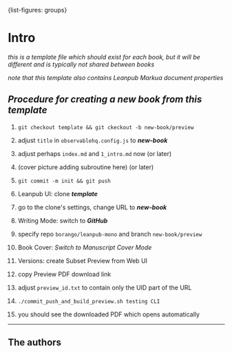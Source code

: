 {list-figures: groups}

# Intro <!-- leanpub style: H1 for chapter title -->

*this is a template file which should exist for each book, but it will be different and is typically not shared between books*

*note that this template also contains Leanpub Markua document properties*

## *Procedure for creating a new book from this template*

1. `git checkout template && git ckeckout -b new-book/preview`
1. adjust `title` in `observablehq.config.js` to ***new-book***
1. adjust perhaps `index.md` and `1_intro.md` now (or later)
1. (cover picture adding subroutine here) (or later)
1. `git commit -m init && git push`

1. Leanpub UI: clone ***template*** 
1. go to the clone's settings, change URL to ***new-book***
1. Writing Mode: switch to ***GitHub***
1. specify repo `borango/leanpub-mono` and branch `new-book/preview`
1. Book Cover: *Switch to Manuscript Cover Mode*
1. Versions: create Subset Preview from Web UI
1. copy Preview PDF download link

1. adjust `preview_id.txt` to contain only the UID part of the URL
1. `./commit_push_and_build_preview.sh testing CLI`
1. you should see the downloaded PDF which opens automatically


* * * 

## The authors

